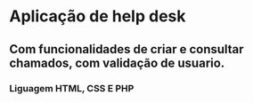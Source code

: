 # Aplicação de help desk

## Com funcionalidades de criar e consultar chamados, com validação de usuario.

### Liguagem HTML, CSS E PHP
